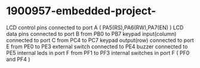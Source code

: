 # 1900957-embedded-project-

LCD control pins connected to port A ( PA5(RS),PA6(RW),PA7(EN) )
LCD data pins connected to port B from PB0 to PB7
keypad  input(column) connected to port C from PC4 to PC7
keypad  output(row) connected to port E from PE0 to PE3
external switch connected to PE4
buzzer connected to PE5
internal leds in port F from PF1 to PF3
internal switches in port F ( PF0 and PF4 )
